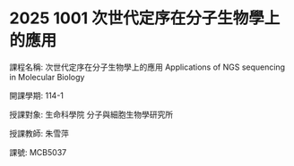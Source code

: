 # 2025 1001 次世代定序在分子生物學上的應用

課程名稱:	次世代定序在分子生物學上的應用 Applications of NGS sequencing in Molecular Biology 

開課學期:	114-1 

授課對象:	生命科學院  分子與細胞生物學研究所  

授課教師:	朱雪萍 

課號:	MCB5037 
 
